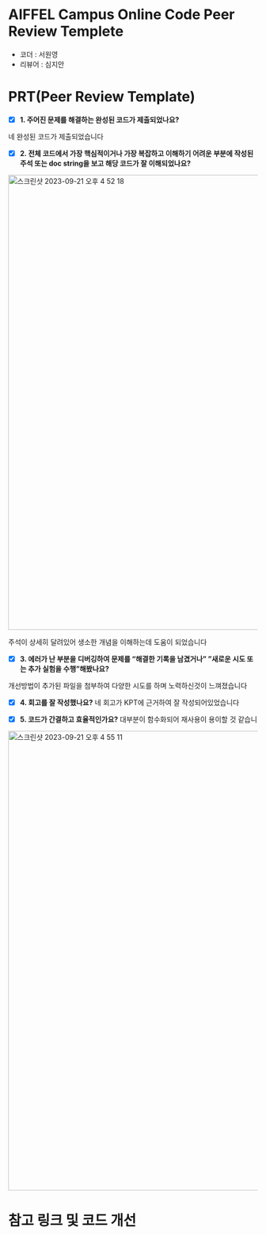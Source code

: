 # AIFFEL Campus Online Code Peer Review Templete
- 코더 : 서원영
- 리뷰어 : 심지안


# PRT(Peer Review Template)
- [X]  **1. 주어진 문제를 해결하는 완성된 코드가 제출되었나요?**

네 완성된 코드가 제출되었습니다

    
- [X]  **2. 전체 코드에서 가장 핵심적이거나 가장 복잡하고 이해하기 어려운 부분에 작성된 
주석 또는 doc string을 보고 해당 코드가 잘 이해되었나요?**

<img width="919" alt="스크린샷 2023-09-21 오후 4 52 18" src="https://github.com/jiansim03/AIFFEL_CORE_QUEST/assets/137040934/b5ad0cc1-0eff-4e41-9333-7fc945ee3c5f">

주석이 상세히 달려있어 생소한 개념을 이해하는데 도움이 되었습니다
        
        
- [X]  **3. 에러가 난 부분을 디버깅하여 문제를 “해결한 기록을 남겼거나” 
”새로운 시도 또는 추가 실험을 수행”해봤나요?**

개선방법이 추가된 파일을 첨부하여 다양한 시도를 하며 노력하신것이 느껴졌습니다
        
        
- [X]  **4. 회고를 잘 작성했나요?**
네 회고가 KPT에 근거하여 잘 작성되어있었습니다

- [X]  **5. 코드가 간결하고 효율적인가요?**
대부분이 함수화되어 재사용이 용이할 것 같습니
<img width="928" alt="스크린샷 2023-09-21 오후 4 55 11" src="https://github.com/jiansim03/AIFFEL_CORE_QUEST/assets/137040934/efe77dde-e291-4781-84c1-27a29940d748">


# 참고 링크 및 코드 개선
```

```

